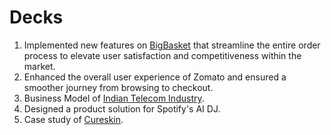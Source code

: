# Decks

1. Implemented new features on [BigBasket](https://drive.google.com/file/d/1A4V4se28yjzoQ6Glzz4EdQfunxP8fqY1/view?usp=drive_link) that streamline the entire order process to elevate user satisfaction and competitiveness within the market.
2.  Enhanced the overall user experience of Zomato and ensured a smoother journey from browsing to checkout.
3.  Business Model of [Indian Telecom Industry](https://github.com/himanshii15/Decks/blob/7080bb6385b3eb33e4ba2fb8e2d72c46811f69fc/TELECOM%20INDUSTRY_20240902_143354_0000%20(1).pdf).
4.  Designed a product solution for Spotify's AI DJ.
5.  Case study of [Cureskin](https://github.com/himanshii15/Decks/blob/f4aefddcb08a6884e5f763e48e01369439fe643e/cureskin%20case%20study.pdf).
